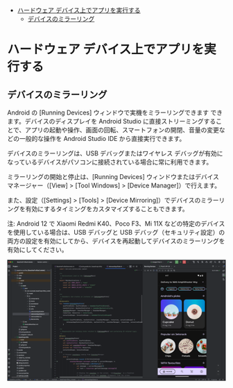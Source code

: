 - [ハードウェア デバイス上でアプリを実行する](#ハードウェア-デバイス上でアプリを実行する)
  - [デバイスのミラーリング](#デバイスのミラーリング)


# ハードウェア デバイス上でアプリを実行する

## デバイスのミラーリング

Android の [Running Devices] ウィンドウで実機をミラーリングできます できます。デバイスのディスプレイを Android Studio に直接ストリーミングすることで、アプリの起動や操作、画面の回転、スマートフォンの開閉、音量の変更などの一般的な操作を Android Studio IDE から直接実行できます。

デバイスのミラーリングは、USB デバッグまたはワイヤレス デバッグが有効になっているデバイスがパソコンに接続されている場合に常に利用できます。

ミラーリングの開始と停止は、[Running Devices] ウィンドウまたはデバイス マネージャー（[View] > [Tool Windows] > [Device Manager]）で行えます。

また、設定（[Settings] > [Tools] > [Device Mirroring]）でデバイスのミラーリングを有効にするタイミングをカスタマイズすることもできます。

注: Android 12 で Xiaomi Redmi K40、Poco F3、Mi 11X などの特定のデバイスを使用している場合は、USB デバッグと USB デバッグ（セキュリティ設定）の両方の設定を有効にしてから、デバイスを再起動してデバイスのミラーリングを有効にしてください。

<img src="./画像/device-mirroring.png" width="800">


